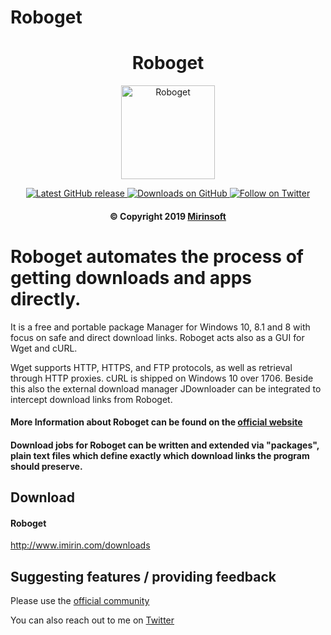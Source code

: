 # Roboget

<h1 align="center"> Roboget </h1>

<p align="center">
<a href="https://github.com/Mirinsoft/Roboget" target="_blank">
<img align="center" alt="Roboget" src="https://github.com/Mirinsoft/CleanmgrPlus/raw/master/roboget.png" width="150" height="150" />
</a>
</p>

<p align="center">
 
<a href="https://github.com/Mirinsoft/Roboget/releases/latest" target="_blank">
 <img alt="Latest GitHub release" src="https://img.shields.io/github/release/mirinsoft/roboget.svg" />
</a>
<a href="https://github.com/Mirinsoft/Roboget/releases" target="_blank">
 <img alt="Downloads on GitHub" src="https://img.shields.io/github/downloads/Mirinsoft/roboget/total.svg?style=flat-square" />
</a>
<a href="https://twitter.com/Roboget" target="_blank">
 <img alt="Follow on Twitter" src="https://img.shields.io/twitter/follow/roboget.svg?label=Follow" />
</a>

</p>


<h4 align="center">&copy Copyright 2019 <a href="https://www.mirinsoft.com" target="_blank">Mirinsoft</a></h1>

# Roboget automates the process of getting downloads and apps directly. 

It is a free and portable package Manager for Windows 10, 8.1 and 8 with focus on safe and direct download links. Roboget acts also as a GUI for Wget and cURL.

Wget supports HTTP, HTTPS, and FTP protocols, as well as retrieval through HTTP proxies.
cURL is shipped on Windows 10 over 1706. Beside this also the external download manager JDownloader can be integrated to intercept download links from Roboget.

#### More Information about Roboget can be found on the [official website](https://www.imirin.com)

#### Download jobs for Roboget can be written and extended via "packages", plain text files which define exactly which download links the program should preserve.

## Download 

#### Roboget
http://www.imirin.com/downloads

## Suggesting features / providing feedback
Please use the [official community](https://www.mirinsoft.com/community)

You can also reach out to me on [Twitter](https://twitter.com/Roboget)
